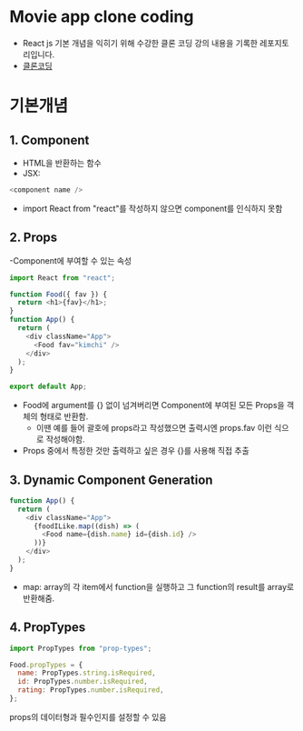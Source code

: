 # Movie app clone coding

- React js 기본 개념을 익히기 위해 수강한 클론 코딩 강의 내용을 기록한 레포지토리입니다.
- [클론코딩](https://nomadcoders.co/react-fundamentals)

# 기본개념

## 1. Component

- HTML을 반환하는 함수
- JSX:

```javascript
<component name />
```

- import React from "react"를 작성하지 않으면 component를 인식하지 못함

## 2. Props

-Component에 부여할 수 있는 속성

```javascript
import React from "react";

function Food({ fav }) {
  return <h1>{fav}</h1>;
}
function App() {
  return (
    <div className="App">
      <Food fav="kimchi" />
    </div>
  );
}

export default App;
```

- Food에 argument를 {} 없이 넘겨버리면 Component에 부여된 모든 Props을 객체의 형태로 반환함.
  - 이땐 예를 들어 괄호에 props라고 작성했으면 출력시엔 props.fav 이런 식으로 작성해야함.
- Props 중에서 특정한 것만 출력하고 싶은 경우 {}를 사용해 직접 추출

## 3. Dynamic Component Generation

```javascript
function App() {
  return (
    <div className="App">
      {foodILike.map((dish) => (
        <Food name={dish.name} id={dish.id} />
      ))}
    </div>
  );
}
```

- map: array의 각 item에서 function을 실행하고 그 function의 result를 array로 반환해줌.

## 4. PropTypes

```javascript
import PropTypes from "prop-types";

Food.propTypes = {
  name: PropTypes.string.isRequired,
  id: PropTypes.number.isRequired,
  rating: PropTypes.number.isRequired,
};
```

props의 데이터형과 필수인지를 설정할 수 있음
